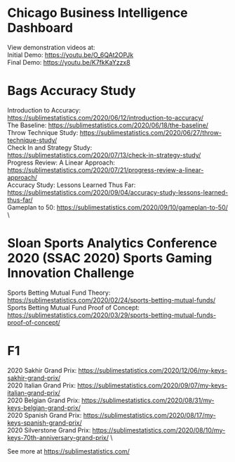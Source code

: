 # Chicago Business Intelligence Dashboard

View demonstration videos at: \
Initial Demo: https://youtu.be/O_6QAt2OPJk \
Final Demo: https://youtu.be/K7fkKaYzzx8 

# Bags Accuracy Study

Introduction to Accuracy: https://sublimestatistics.com/2020/06/12/introduction-to-accuracy/ \
The Baseline: https://sublimestatistics.com/2020/06/18/the-baseline/ \
Throw Technique Study: https://sublimestatistics.com/2020/06/27/throw-technique-study/ \
Check In and Strategy Study: https://sublimestatistics.com/2020/07/13/check-in-strategy-study/ \
Progress Review: A Linear Approach: https://sublimestatistics.com/2020/07/21/progress-review-a-linear-approach/ \
Accuracy Study: Lessons Learned Thus Far: https://sublimestatistics.com/2020/09/04/accuracy-study-lessons-learned-thus-far/ \
Gameplan to 50: https://sublimestatistics.com/2020/09/10/gameplan-to-50/ \

# Sloan Sports Analytics Conference 2020 (SSAC 2020) Sports Gaming Innovation Challenge

Sports Betting Mutual Fund Theory: https://sublimestatistics.com/2020/02/24/sports-betting-mutual-funds/ \
Sports Betting Mutual Fund Proof of Concept: https://sublimestatistics.com/2020/03/29/sports-betting-mutual-funds-proof-of-concept/

# F1 

2020 Sakhir Grand Prix: https://sublimestatistics.com/2020/12/06/my-keys-sakhir-grand-prix/ \
2020 Italian Grand Prix: https://sublimestatistics.com/2020/09/07/my-keys-italian-grand-prix/ \
2020 Belgian Grand Prix: https://sublimestatistics.com/2020/08/31/my-keys-belgian-grand-prix/ \
2020 Spanish Grand Prix: https://sublimestatistics.com/2020/08/17/my-keys-spanish-grand-prix/ \
2020 Silverstone Grand Prix: https://sublimestatistics.com/2020/08/10/my-keys-70th-anniversary-grand-prix/ \

See more at https://sublimestatistics.com/
